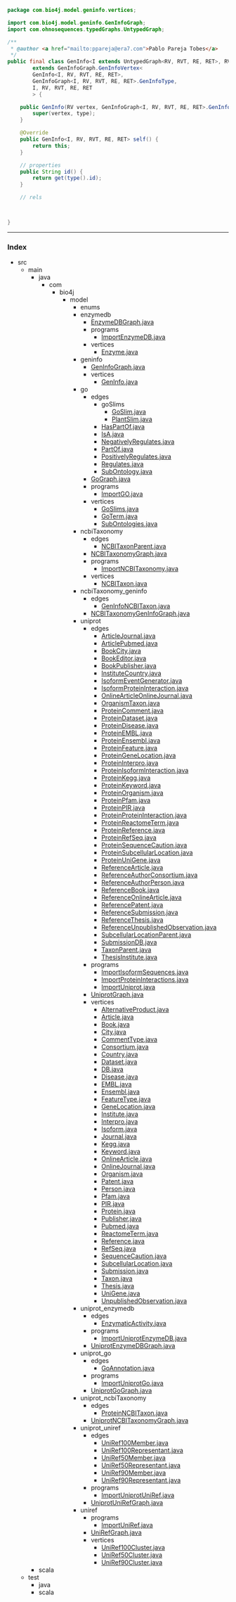 
```java
package com.bio4j.model.geninfo.vertices;

import com.bio4j.model.geninfo.GenInfoGraph;
import com.ohnosequences.typedGraphs.UntypedGraph;

/**
 * @author <a href="mailto:ppareja@era7.com">Pablo Pareja Tobes</a>
 */
public final class GenInfo<I extends UntypedGraph<RV, RVT, RE, RET>, RV, RVT, RE, RET>
		extends GenInfoGraph.GenInfoVertex<
		GenInfo<I, RV, RVT, RE, RET>,
		GenInfoGraph<I, RV, RVT, RE, RET>.GenInfoType,
		I, RV, RVT, RE, RET
		> {

	public GenInfo(RV vertex, GenInfoGraph<I, RV, RVT, RE, RET>.GenInfoType type) {
		super(vertex, type);
	}

	@Override
	public GenInfo<I, RV, RVT, RE, RET> self() {
		return this;
	}

	// properties
	public String id() {
		return get(type().id);
	}

	// rels



}


```


------

### Index

+ src
  + main
    + java
      + com
        + bio4j
          + model
            + enums
            + enzymedb
              + [EnzymeDBGraph.java][main\java\com\bio4j\model\enzymedb\EnzymeDBGraph.java]
              + programs
                + [ImportEnzymeDB.java][main\java\com\bio4j\model\enzymedb\programs\ImportEnzymeDB.java]
              + vertices
                + [Enzyme.java][main\java\com\bio4j\model\enzymedb\vertices\Enzyme.java]
            + geninfo
              + [GenInfoGraph.java][main\java\com\bio4j\model\geninfo\GenInfoGraph.java]
              + vertices
                + [GenInfo.java][main\java\com\bio4j\model\geninfo\vertices\GenInfo.java]
            + go
              + edges
                + goSlims
                  + [GoSlim.java][main\java\com\bio4j\model\go\edges\goSlims\GoSlim.java]
                  + [PlantSlim.java][main\java\com\bio4j\model\go\edges\goSlims\PlantSlim.java]
                + [HasPartOf.java][main\java\com\bio4j\model\go\edges\HasPartOf.java]
                + [IsA.java][main\java\com\bio4j\model\go\edges\IsA.java]
                + [NegativelyRegulates.java][main\java\com\bio4j\model\go\edges\NegativelyRegulates.java]
                + [PartOf.java][main\java\com\bio4j\model\go\edges\PartOf.java]
                + [PositivelyRegulates.java][main\java\com\bio4j\model\go\edges\PositivelyRegulates.java]
                + [Regulates.java][main\java\com\bio4j\model\go\edges\Regulates.java]
                + [SubOntology.java][main\java\com\bio4j\model\go\edges\SubOntology.java]
              + [GoGraph.java][main\java\com\bio4j\model\go\GoGraph.java]
              + programs
                + [ImportGO.java][main\java\com\bio4j\model\go\programs\ImportGO.java]
              + vertices
                + [GoSlims.java][main\java\com\bio4j\model\go\vertices\GoSlims.java]
                + [GoTerm.java][main\java\com\bio4j\model\go\vertices\GoTerm.java]
                + [SubOntologies.java][main\java\com\bio4j\model\go\vertices\SubOntologies.java]
            + ncbiTaxonomy
              + edges
                + [NCBITaxonParent.java][main\java\com\bio4j\model\ncbiTaxonomy\edges\NCBITaxonParent.java]
              + [NCBITaxonomyGraph.java][main\java\com\bio4j\model\ncbiTaxonomy\NCBITaxonomyGraph.java]
              + programs
                + [ImportNCBITaxonomy.java][main\java\com\bio4j\model\ncbiTaxonomy\programs\ImportNCBITaxonomy.java]
              + vertices
                + [NCBITaxon.java][main\java\com\bio4j\model\ncbiTaxonomy\vertices\NCBITaxon.java]
            + ncbiTaxonomy_geninfo
              + edges
                + [GenInfoNCBITaxon.java][main\java\com\bio4j\model\ncbiTaxonomy_geninfo\edges\GenInfoNCBITaxon.java]
              + [NCBITaxonomyGenInfoGraph.java][main\java\com\bio4j\model\ncbiTaxonomy_geninfo\NCBITaxonomyGenInfoGraph.java]
            + uniprot
              + edges
                + [ArticleJournal.java][main\java\com\bio4j\model\uniprot\edges\ArticleJournal.java]
                + [ArticlePubmed.java][main\java\com\bio4j\model\uniprot\edges\ArticlePubmed.java]
                + [BookCity.java][main\java\com\bio4j\model\uniprot\edges\BookCity.java]
                + [BookEditor.java][main\java\com\bio4j\model\uniprot\edges\BookEditor.java]
                + [BookPublisher.java][main\java\com\bio4j\model\uniprot\edges\BookPublisher.java]
                + [InstituteCountry.java][main\java\com\bio4j\model\uniprot\edges\InstituteCountry.java]
                + [IsoformEventGenerator.java][main\java\com\bio4j\model\uniprot\edges\IsoformEventGenerator.java]
                + [IsoformProteinInteraction.java][main\java\com\bio4j\model\uniprot\edges\IsoformProteinInteraction.java]
                + [OnlineArticleOnlineJournal.java][main\java\com\bio4j\model\uniprot\edges\OnlineArticleOnlineJournal.java]
                + [OrganismTaxon.java][main\java\com\bio4j\model\uniprot\edges\OrganismTaxon.java]
                + [ProteinComment.java][main\java\com\bio4j\model\uniprot\edges\ProteinComment.java]
                + [ProteinDataset.java][main\java\com\bio4j\model\uniprot\edges\ProteinDataset.java]
                + [ProteinDisease.java][main\java\com\bio4j\model\uniprot\edges\ProteinDisease.java]
                + [ProteinEMBL.java][main\java\com\bio4j\model\uniprot\edges\ProteinEMBL.java]
                + [ProteinEnsembl.java][main\java\com\bio4j\model\uniprot\edges\ProteinEnsembl.java]
                + [ProteinFeature.java][main\java\com\bio4j\model\uniprot\edges\ProteinFeature.java]
                + [ProteinGeneLocation.java][main\java\com\bio4j\model\uniprot\edges\ProteinGeneLocation.java]
                + [ProteinInterpro.java][main\java\com\bio4j\model\uniprot\edges\ProteinInterpro.java]
                + [ProteinIsoformInteraction.java][main\java\com\bio4j\model\uniprot\edges\ProteinIsoformInteraction.java]
                + [ProteinKegg.java][main\java\com\bio4j\model\uniprot\edges\ProteinKegg.java]
                + [ProteinKeyword.java][main\java\com\bio4j\model\uniprot\edges\ProteinKeyword.java]
                + [ProteinOrganism.java][main\java\com\bio4j\model\uniprot\edges\ProteinOrganism.java]
                + [ProteinPfam.java][main\java\com\bio4j\model\uniprot\edges\ProteinPfam.java]
                + [ProteinPIR.java][main\java\com\bio4j\model\uniprot\edges\ProteinPIR.java]
                + [ProteinProteinInteraction.java][main\java\com\bio4j\model\uniprot\edges\ProteinProteinInteraction.java]
                + [ProteinReactomeTerm.java][main\java\com\bio4j\model\uniprot\edges\ProteinReactomeTerm.java]
                + [ProteinReference.java][main\java\com\bio4j\model\uniprot\edges\ProteinReference.java]
                + [ProteinRefSeq.java][main\java\com\bio4j\model\uniprot\edges\ProteinRefSeq.java]
                + [ProteinSequenceCaution.java][main\java\com\bio4j\model\uniprot\edges\ProteinSequenceCaution.java]
                + [ProteinSubcellularLocation.java][main\java\com\bio4j\model\uniprot\edges\ProteinSubcellularLocation.java]
                + [ProteinUniGene.java][main\java\com\bio4j\model\uniprot\edges\ProteinUniGene.java]
                + [ReferenceArticle.java][main\java\com\bio4j\model\uniprot\edges\ReferenceArticle.java]
                + [ReferenceAuthorConsortium.java][main\java\com\bio4j\model\uniprot\edges\ReferenceAuthorConsortium.java]
                + [ReferenceAuthorPerson.java][main\java\com\bio4j\model\uniprot\edges\ReferenceAuthorPerson.java]
                + [ReferenceBook.java][main\java\com\bio4j\model\uniprot\edges\ReferenceBook.java]
                + [ReferenceOnlineArticle.java][main\java\com\bio4j\model\uniprot\edges\ReferenceOnlineArticle.java]
                + [ReferencePatent.java][main\java\com\bio4j\model\uniprot\edges\ReferencePatent.java]
                + [ReferenceSubmission.java][main\java\com\bio4j\model\uniprot\edges\ReferenceSubmission.java]
                + [ReferenceThesis.java][main\java\com\bio4j\model\uniprot\edges\ReferenceThesis.java]
                + [ReferenceUnpublishedObservation.java][main\java\com\bio4j\model\uniprot\edges\ReferenceUnpublishedObservation.java]
                + [SubcellularLocationParent.java][main\java\com\bio4j\model\uniprot\edges\SubcellularLocationParent.java]
                + [SubmissionDB.java][main\java\com\bio4j\model\uniprot\edges\SubmissionDB.java]
                + [TaxonParent.java][main\java\com\bio4j\model\uniprot\edges\TaxonParent.java]
                + [ThesisInstitute.java][main\java\com\bio4j\model\uniprot\edges\ThesisInstitute.java]
              + programs
                + [ImportIsoformSequences.java][main\java\com\bio4j\model\uniprot\programs\ImportIsoformSequences.java]
                + [ImportProteinInteractions.java][main\java\com\bio4j\model\uniprot\programs\ImportProteinInteractions.java]
                + [ImportUniprot.java][main\java\com\bio4j\model\uniprot\programs\ImportUniprot.java]
              + [UniprotGraph.java][main\java\com\bio4j\model\uniprot\UniprotGraph.java]
              + vertices
                + [AlternativeProduct.java][main\java\com\bio4j\model\uniprot\vertices\AlternativeProduct.java]
                + [Article.java][main\java\com\bio4j\model\uniprot\vertices\Article.java]
                + [Book.java][main\java\com\bio4j\model\uniprot\vertices\Book.java]
                + [City.java][main\java\com\bio4j\model\uniprot\vertices\City.java]
                + [CommentType.java][main\java\com\bio4j\model\uniprot\vertices\CommentType.java]
                + [Consortium.java][main\java\com\bio4j\model\uniprot\vertices\Consortium.java]
                + [Country.java][main\java\com\bio4j\model\uniprot\vertices\Country.java]
                + [Dataset.java][main\java\com\bio4j\model\uniprot\vertices\Dataset.java]
                + [DB.java][main\java\com\bio4j\model\uniprot\vertices\DB.java]
                + [Disease.java][main\java\com\bio4j\model\uniprot\vertices\Disease.java]
                + [EMBL.java][main\java\com\bio4j\model\uniprot\vertices\EMBL.java]
                + [Ensembl.java][main\java\com\bio4j\model\uniprot\vertices\Ensembl.java]
                + [FeatureType.java][main\java\com\bio4j\model\uniprot\vertices\FeatureType.java]
                + [GeneLocation.java][main\java\com\bio4j\model\uniprot\vertices\GeneLocation.java]
                + [Institute.java][main\java\com\bio4j\model\uniprot\vertices\Institute.java]
                + [Interpro.java][main\java\com\bio4j\model\uniprot\vertices\Interpro.java]
                + [Isoform.java][main\java\com\bio4j\model\uniprot\vertices\Isoform.java]
                + [Journal.java][main\java\com\bio4j\model\uniprot\vertices\Journal.java]
                + [Kegg.java][main\java\com\bio4j\model\uniprot\vertices\Kegg.java]
                + [Keyword.java][main\java\com\bio4j\model\uniprot\vertices\Keyword.java]
                + [OnlineArticle.java][main\java\com\bio4j\model\uniprot\vertices\OnlineArticle.java]
                + [OnlineJournal.java][main\java\com\bio4j\model\uniprot\vertices\OnlineJournal.java]
                + [Organism.java][main\java\com\bio4j\model\uniprot\vertices\Organism.java]
                + [Patent.java][main\java\com\bio4j\model\uniprot\vertices\Patent.java]
                + [Person.java][main\java\com\bio4j\model\uniprot\vertices\Person.java]
                + [Pfam.java][main\java\com\bio4j\model\uniprot\vertices\Pfam.java]
                + [PIR.java][main\java\com\bio4j\model\uniprot\vertices\PIR.java]
                + [Protein.java][main\java\com\bio4j\model\uniprot\vertices\Protein.java]
                + [Publisher.java][main\java\com\bio4j\model\uniprot\vertices\Publisher.java]
                + [Pubmed.java][main\java\com\bio4j\model\uniprot\vertices\Pubmed.java]
                + [ReactomeTerm.java][main\java\com\bio4j\model\uniprot\vertices\ReactomeTerm.java]
                + [Reference.java][main\java\com\bio4j\model\uniprot\vertices\Reference.java]
                + [RefSeq.java][main\java\com\bio4j\model\uniprot\vertices\RefSeq.java]
                + [SequenceCaution.java][main\java\com\bio4j\model\uniprot\vertices\SequenceCaution.java]
                + [SubcellularLocation.java][main\java\com\bio4j\model\uniprot\vertices\SubcellularLocation.java]
                + [Submission.java][main\java\com\bio4j\model\uniprot\vertices\Submission.java]
                + [Taxon.java][main\java\com\bio4j\model\uniprot\vertices\Taxon.java]
                + [Thesis.java][main\java\com\bio4j\model\uniprot\vertices\Thesis.java]
                + [UniGene.java][main\java\com\bio4j\model\uniprot\vertices\UniGene.java]
                + [UnpublishedObservation.java][main\java\com\bio4j\model\uniprot\vertices\UnpublishedObservation.java]
            + uniprot_enzymedb
              + edges
                + [EnzymaticActivity.java][main\java\com\bio4j\model\uniprot_enzymedb\edges\EnzymaticActivity.java]
              + programs
                + [ImportUniprotEnzymeDB.java][main\java\com\bio4j\model\uniprot_enzymedb\programs\ImportUniprotEnzymeDB.java]
              + [UniprotEnzymeDBGraph.java][main\java\com\bio4j\model\uniprot_enzymedb\UniprotEnzymeDBGraph.java]
            + uniprot_go
              + edges
                + [GoAnnotation.java][main\java\com\bio4j\model\uniprot_go\edges\GoAnnotation.java]
              + programs
                + [ImportUniprotGo.java][main\java\com\bio4j\model\uniprot_go\programs\ImportUniprotGo.java]
              + [UniprotGoGraph.java][main\java\com\bio4j\model\uniprot_go\UniprotGoGraph.java]
            + uniprot_ncbiTaxonomy
              + edges
                + [ProteinNCBITaxon.java][main\java\com\bio4j\model\uniprot_ncbiTaxonomy\edges\ProteinNCBITaxon.java]
              + [UniprotNCBITaxonomyGraph.java][main\java\com\bio4j\model\uniprot_ncbiTaxonomy\UniprotNCBITaxonomyGraph.java]
            + uniprot_uniref
              + edges
                + [UniRef100Member.java][main\java\com\bio4j\model\uniprot_uniref\edges\UniRef100Member.java]
                + [UniRef100Representant.java][main\java\com\bio4j\model\uniprot_uniref\edges\UniRef100Representant.java]
                + [UniRef50Member.java][main\java\com\bio4j\model\uniprot_uniref\edges\UniRef50Member.java]
                + [UniRef50Representant.java][main\java\com\bio4j\model\uniprot_uniref\edges\UniRef50Representant.java]
                + [UniRef90Member.java][main\java\com\bio4j\model\uniprot_uniref\edges\UniRef90Member.java]
                + [UniRef90Representant.java][main\java\com\bio4j\model\uniprot_uniref\edges\UniRef90Representant.java]
              + programs
                + [ImportUniprotUniRef.java][main\java\com\bio4j\model\uniprot_uniref\programs\ImportUniprotUniRef.java]
              + [UniprotUniRefGraph.java][main\java\com\bio4j\model\uniprot_uniref\UniprotUniRefGraph.java]
            + uniref
              + programs
                + [ImportUniRef.java][main\java\com\bio4j\model\uniref\programs\ImportUniRef.java]
              + [UniRefGraph.java][main\java\com\bio4j\model\uniref\UniRefGraph.java]
              + vertices
                + [UniRef100Cluster.java][main\java\com\bio4j\model\uniref\vertices\UniRef100Cluster.java]
                + [UniRef50Cluster.java][main\java\com\bio4j\model\uniref\vertices\UniRef50Cluster.java]
                + [UniRef90Cluster.java][main\java\com\bio4j\model\uniref\vertices\UniRef90Cluster.java]
    + scala
  + test
    + java
    + scala

[main\java\com\bio4j\model\enzymedb\EnzymeDBGraph.java]: ..\..\enzymedb\EnzymeDBGraph.java.md
[main\java\com\bio4j\model\enzymedb\programs\ImportEnzymeDB.java]: ..\..\enzymedb\programs\ImportEnzymeDB.java.md
[main\java\com\bio4j\model\enzymedb\vertices\Enzyme.java]: ..\..\enzymedb\vertices\Enzyme.java.md
[main\java\com\bio4j\model\geninfo\GenInfoGraph.java]: ..\GenInfoGraph.java.md
[main\java\com\bio4j\model\geninfo\vertices\GenInfo.java]: GenInfo.java.md
[main\java\com\bio4j\model\go\edges\goSlims\GoSlim.java]: ..\..\go\edges\goSlims\GoSlim.java.md
[main\java\com\bio4j\model\go\edges\goSlims\PlantSlim.java]: ..\..\go\edges\goSlims\PlantSlim.java.md
[main\java\com\bio4j\model\go\edges\HasPartOf.java]: ..\..\go\edges\HasPartOf.java.md
[main\java\com\bio4j\model\go\edges\IsA.java]: ..\..\go\edges\IsA.java.md
[main\java\com\bio4j\model\go\edges\NegativelyRegulates.java]: ..\..\go\edges\NegativelyRegulates.java.md
[main\java\com\bio4j\model\go\edges\PartOf.java]: ..\..\go\edges\PartOf.java.md
[main\java\com\bio4j\model\go\edges\PositivelyRegulates.java]: ..\..\go\edges\PositivelyRegulates.java.md
[main\java\com\bio4j\model\go\edges\Regulates.java]: ..\..\go\edges\Regulates.java.md
[main\java\com\bio4j\model\go\edges\SubOntology.java]: ..\..\go\edges\SubOntology.java.md
[main\java\com\bio4j\model\go\GoGraph.java]: ..\..\go\GoGraph.java.md
[main\java\com\bio4j\model\go\programs\ImportGO.java]: ..\..\go\programs\ImportGO.java.md
[main\java\com\bio4j\model\go\vertices\GoSlims.java]: ..\..\go\vertices\GoSlims.java.md
[main\java\com\bio4j\model\go\vertices\GoTerm.java]: ..\..\go\vertices\GoTerm.java.md
[main\java\com\bio4j\model\go\vertices\SubOntologies.java]: ..\..\go\vertices\SubOntologies.java.md
[main\java\com\bio4j\model\ncbiTaxonomy\edges\NCBITaxonParent.java]: ..\..\ncbiTaxonomy\edges\NCBITaxonParent.java.md
[main\java\com\bio4j\model\ncbiTaxonomy\NCBITaxonomyGraph.java]: ..\..\ncbiTaxonomy\NCBITaxonomyGraph.java.md
[main\java\com\bio4j\model\ncbiTaxonomy\programs\ImportNCBITaxonomy.java]: ..\..\ncbiTaxonomy\programs\ImportNCBITaxonomy.java.md
[main\java\com\bio4j\model\ncbiTaxonomy\vertices\NCBITaxon.java]: ..\..\ncbiTaxonomy\vertices\NCBITaxon.java.md
[main\java\com\bio4j\model\ncbiTaxonomy_geninfo\edges\GenInfoNCBITaxon.java]: ..\..\ncbiTaxonomy_geninfo\edges\GenInfoNCBITaxon.java.md
[main\java\com\bio4j\model\ncbiTaxonomy_geninfo\NCBITaxonomyGenInfoGraph.java]: ..\..\ncbiTaxonomy_geninfo\NCBITaxonomyGenInfoGraph.java.md
[main\java\com\bio4j\model\uniprot\edges\ArticleJournal.java]: ..\..\uniprot\edges\ArticleJournal.java.md
[main\java\com\bio4j\model\uniprot\edges\ArticlePubmed.java]: ..\..\uniprot\edges\ArticlePubmed.java.md
[main\java\com\bio4j\model\uniprot\edges\BookCity.java]: ..\..\uniprot\edges\BookCity.java.md
[main\java\com\bio4j\model\uniprot\edges\BookEditor.java]: ..\..\uniprot\edges\BookEditor.java.md
[main\java\com\bio4j\model\uniprot\edges\BookPublisher.java]: ..\..\uniprot\edges\BookPublisher.java.md
[main\java\com\bio4j\model\uniprot\edges\InstituteCountry.java]: ..\..\uniprot\edges\InstituteCountry.java.md
[main\java\com\bio4j\model\uniprot\edges\IsoformEventGenerator.java]: ..\..\uniprot\edges\IsoformEventGenerator.java.md
[main\java\com\bio4j\model\uniprot\edges\IsoformProteinInteraction.java]: ..\..\uniprot\edges\IsoformProteinInteraction.java.md
[main\java\com\bio4j\model\uniprot\edges\OnlineArticleOnlineJournal.java]: ..\..\uniprot\edges\OnlineArticleOnlineJournal.java.md
[main\java\com\bio4j\model\uniprot\edges\OrganismTaxon.java]: ..\..\uniprot\edges\OrganismTaxon.java.md
[main\java\com\bio4j\model\uniprot\edges\ProteinComment.java]: ..\..\uniprot\edges\ProteinComment.java.md
[main\java\com\bio4j\model\uniprot\edges\ProteinDataset.java]: ..\..\uniprot\edges\ProteinDataset.java.md
[main\java\com\bio4j\model\uniprot\edges\ProteinDisease.java]: ..\..\uniprot\edges\ProteinDisease.java.md
[main\java\com\bio4j\model\uniprot\edges\ProteinEMBL.java]: ..\..\uniprot\edges\ProteinEMBL.java.md
[main\java\com\bio4j\model\uniprot\edges\ProteinEnsembl.java]: ..\..\uniprot\edges\ProteinEnsembl.java.md
[main\java\com\bio4j\model\uniprot\edges\ProteinFeature.java]: ..\..\uniprot\edges\ProteinFeature.java.md
[main\java\com\bio4j\model\uniprot\edges\ProteinGeneLocation.java]: ..\..\uniprot\edges\ProteinGeneLocation.java.md
[main\java\com\bio4j\model\uniprot\edges\ProteinInterpro.java]: ..\..\uniprot\edges\ProteinInterpro.java.md
[main\java\com\bio4j\model\uniprot\edges\ProteinIsoformInteraction.java]: ..\..\uniprot\edges\ProteinIsoformInteraction.java.md
[main\java\com\bio4j\model\uniprot\edges\ProteinKegg.java]: ..\..\uniprot\edges\ProteinKegg.java.md
[main\java\com\bio4j\model\uniprot\edges\ProteinKeyword.java]: ..\..\uniprot\edges\ProteinKeyword.java.md
[main\java\com\bio4j\model\uniprot\edges\ProteinOrganism.java]: ..\..\uniprot\edges\ProteinOrganism.java.md
[main\java\com\bio4j\model\uniprot\edges\ProteinPfam.java]: ..\..\uniprot\edges\ProteinPfam.java.md
[main\java\com\bio4j\model\uniprot\edges\ProteinPIR.java]: ..\..\uniprot\edges\ProteinPIR.java.md
[main\java\com\bio4j\model\uniprot\edges\ProteinProteinInteraction.java]: ..\..\uniprot\edges\ProteinProteinInteraction.java.md
[main\java\com\bio4j\model\uniprot\edges\ProteinReactomeTerm.java]: ..\..\uniprot\edges\ProteinReactomeTerm.java.md
[main\java\com\bio4j\model\uniprot\edges\ProteinReference.java]: ..\..\uniprot\edges\ProteinReference.java.md
[main\java\com\bio4j\model\uniprot\edges\ProteinRefSeq.java]: ..\..\uniprot\edges\ProteinRefSeq.java.md
[main\java\com\bio4j\model\uniprot\edges\ProteinSequenceCaution.java]: ..\..\uniprot\edges\ProteinSequenceCaution.java.md
[main\java\com\bio4j\model\uniprot\edges\ProteinSubcellularLocation.java]: ..\..\uniprot\edges\ProteinSubcellularLocation.java.md
[main\java\com\bio4j\model\uniprot\edges\ProteinUniGene.java]: ..\..\uniprot\edges\ProteinUniGene.java.md
[main\java\com\bio4j\model\uniprot\edges\ReferenceArticle.java]: ..\..\uniprot\edges\ReferenceArticle.java.md
[main\java\com\bio4j\model\uniprot\edges\ReferenceAuthorConsortium.java]: ..\..\uniprot\edges\ReferenceAuthorConsortium.java.md
[main\java\com\bio4j\model\uniprot\edges\ReferenceAuthorPerson.java]: ..\..\uniprot\edges\ReferenceAuthorPerson.java.md
[main\java\com\bio4j\model\uniprot\edges\ReferenceBook.java]: ..\..\uniprot\edges\ReferenceBook.java.md
[main\java\com\bio4j\model\uniprot\edges\ReferenceOnlineArticle.java]: ..\..\uniprot\edges\ReferenceOnlineArticle.java.md
[main\java\com\bio4j\model\uniprot\edges\ReferencePatent.java]: ..\..\uniprot\edges\ReferencePatent.java.md
[main\java\com\bio4j\model\uniprot\edges\ReferenceSubmission.java]: ..\..\uniprot\edges\ReferenceSubmission.java.md
[main\java\com\bio4j\model\uniprot\edges\ReferenceThesis.java]: ..\..\uniprot\edges\ReferenceThesis.java.md
[main\java\com\bio4j\model\uniprot\edges\ReferenceUnpublishedObservation.java]: ..\..\uniprot\edges\ReferenceUnpublishedObservation.java.md
[main\java\com\bio4j\model\uniprot\edges\SubcellularLocationParent.java]: ..\..\uniprot\edges\SubcellularLocationParent.java.md
[main\java\com\bio4j\model\uniprot\edges\SubmissionDB.java]: ..\..\uniprot\edges\SubmissionDB.java.md
[main\java\com\bio4j\model\uniprot\edges\TaxonParent.java]: ..\..\uniprot\edges\TaxonParent.java.md
[main\java\com\bio4j\model\uniprot\edges\ThesisInstitute.java]: ..\..\uniprot\edges\ThesisInstitute.java.md
[main\java\com\bio4j\model\uniprot\programs\ImportIsoformSequences.java]: ..\..\uniprot\programs\ImportIsoformSequences.java.md
[main\java\com\bio4j\model\uniprot\programs\ImportProteinInteractions.java]: ..\..\uniprot\programs\ImportProteinInteractions.java.md
[main\java\com\bio4j\model\uniprot\programs\ImportUniprot.java]: ..\..\uniprot\programs\ImportUniprot.java.md
[main\java\com\bio4j\model\uniprot\UniprotGraph.java]: ..\..\uniprot\UniprotGraph.java.md
[main\java\com\bio4j\model\uniprot\vertices\AlternativeProduct.java]: ..\..\uniprot\vertices\AlternativeProduct.java.md
[main\java\com\bio4j\model\uniprot\vertices\Article.java]: ..\..\uniprot\vertices\Article.java.md
[main\java\com\bio4j\model\uniprot\vertices\Book.java]: ..\..\uniprot\vertices\Book.java.md
[main\java\com\bio4j\model\uniprot\vertices\City.java]: ..\..\uniprot\vertices\City.java.md
[main\java\com\bio4j\model\uniprot\vertices\CommentType.java]: ..\..\uniprot\vertices\CommentType.java.md
[main\java\com\bio4j\model\uniprot\vertices\Consortium.java]: ..\..\uniprot\vertices\Consortium.java.md
[main\java\com\bio4j\model\uniprot\vertices\Country.java]: ..\..\uniprot\vertices\Country.java.md
[main\java\com\bio4j\model\uniprot\vertices\Dataset.java]: ..\..\uniprot\vertices\Dataset.java.md
[main\java\com\bio4j\model\uniprot\vertices\DB.java]: ..\..\uniprot\vertices\DB.java.md
[main\java\com\bio4j\model\uniprot\vertices\Disease.java]: ..\..\uniprot\vertices\Disease.java.md
[main\java\com\bio4j\model\uniprot\vertices\EMBL.java]: ..\..\uniprot\vertices\EMBL.java.md
[main\java\com\bio4j\model\uniprot\vertices\Ensembl.java]: ..\..\uniprot\vertices\Ensembl.java.md
[main\java\com\bio4j\model\uniprot\vertices\FeatureType.java]: ..\..\uniprot\vertices\FeatureType.java.md
[main\java\com\bio4j\model\uniprot\vertices\GeneLocation.java]: ..\..\uniprot\vertices\GeneLocation.java.md
[main\java\com\bio4j\model\uniprot\vertices\Institute.java]: ..\..\uniprot\vertices\Institute.java.md
[main\java\com\bio4j\model\uniprot\vertices\Interpro.java]: ..\..\uniprot\vertices\Interpro.java.md
[main\java\com\bio4j\model\uniprot\vertices\Isoform.java]: ..\..\uniprot\vertices\Isoform.java.md
[main\java\com\bio4j\model\uniprot\vertices\Journal.java]: ..\..\uniprot\vertices\Journal.java.md
[main\java\com\bio4j\model\uniprot\vertices\Kegg.java]: ..\..\uniprot\vertices\Kegg.java.md
[main\java\com\bio4j\model\uniprot\vertices\Keyword.java]: ..\..\uniprot\vertices\Keyword.java.md
[main\java\com\bio4j\model\uniprot\vertices\OnlineArticle.java]: ..\..\uniprot\vertices\OnlineArticle.java.md
[main\java\com\bio4j\model\uniprot\vertices\OnlineJournal.java]: ..\..\uniprot\vertices\OnlineJournal.java.md
[main\java\com\bio4j\model\uniprot\vertices\Organism.java]: ..\..\uniprot\vertices\Organism.java.md
[main\java\com\bio4j\model\uniprot\vertices\Patent.java]: ..\..\uniprot\vertices\Patent.java.md
[main\java\com\bio4j\model\uniprot\vertices\Person.java]: ..\..\uniprot\vertices\Person.java.md
[main\java\com\bio4j\model\uniprot\vertices\Pfam.java]: ..\..\uniprot\vertices\Pfam.java.md
[main\java\com\bio4j\model\uniprot\vertices\PIR.java]: ..\..\uniprot\vertices\PIR.java.md
[main\java\com\bio4j\model\uniprot\vertices\Protein.java]: ..\..\uniprot\vertices\Protein.java.md
[main\java\com\bio4j\model\uniprot\vertices\Publisher.java]: ..\..\uniprot\vertices\Publisher.java.md
[main\java\com\bio4j\model\uniprot\vertices\Pubmed.java]: ..\..\uniprot\vertices\Pubmed.java.md
[main\java\com\bio4j\model\uniprot\vertices\ReactomeTerm.java]: ..\..\uniprot\vertices\ReactomeTerm.java.md
[main\java\com\bio4j\model\uniprot\vertices\Reference.java]: ..\..\uniprot\vertices\Reference.java.md
[main\java\com\bio4j\model\uniprot\vertices\RefSeq.java]: ..\..\uniprot\vertices\RefSeq.java.md
[main\java\com\bio4j\model\uniprot\vertices\SequenceCaution.java]: ..\..\uniprot\vertices\SequenceCaution.java.md
[main\java\com\bio4j\model\uniprot\vertices\SubcellularLocation.java]: ..\..\uniprot\vertices\SubcellularLocation.java.md
[main\java\com\bio4j\model\uniprot\vertices\Submission.java]: ..\..\uniprot\vertices\Submission.java.md
[main\java\com\bio4j\model\uniprot\vertices\Taxon.java]: ..\..\uniprot\vertices\Taxon.java.md
[main\java\com\bio4j\model\uniprot\vertices\Thesis.java]: ..\..\uniprot\vertices\Thesis.java.md
[main\java\com\bio4j\model\uniprot\vertices\UniGene.java]: ..\..\uniprot\vertices\UniGene.java.md
[main\java\com\bio4j\model\uniprot\vertices\UnpublishedObservation.java]: ..\..\uniprot\vertices\UnpublishedObservation.java.md
[main\java\com\bio4j\model\uniprot_enzymedb\edges\EnzymaticActivity.java]: ..\..\uniprot_enzymedb\edges\EnzymaticActivity.java.md
[main\java\com\bio4j\model\uniprot_enzymedb\programs\ImportUniprotEnzymeDB.java]: ..\..\uniprot_enzymedb\programs\ImportUniprotEnzymeDB.java.md
[main\java\com\bio4j\model\uniprot_enzymedb\UniprotEnzymeDBGraph.java]: ..\..\uniprot_enzymedb\UniprotEnzymeDBGraph.java.md
[main\java\com\bio4j\model\uniprot_go\edges\GoAnnotation.java]: ..\..\uniprot_go\edges\GoAnnotation.java.md
[main\java\com\bio4j\model\uniprot_go\programs\ImportUniprotGo.java]: ..\..\uniprot_go\programs\ImportUniprotGo.java.md
[main\java\com\bio4j\model\uniprot_go\UniprotGoGraph.java]: ..\..\uniprot_go\UniprotGoGraph.java.md
[main\java\com\bio4j\model\uniprot_ncbiTaxonomy\edges\ProteinNCBITaxon.java]: ..\..\uniprot_ncbiTaxonomy\edges\ProteinNCBITaxon.java.md
[main\java\com\bio4j\model\uniprot_ncbiTaxonomy\UniprotNCBITaxonomyGraph.java]: ..\..\uniprot_ncbiTaxonomy\UniprotNCBITaxonomyGraph.java.md
[main\java\com\bio4j\model\uniprot_uniref\edges\UniRef100Member.java]: ..\..\uniprot_uniref\edges\UniRef100Member.java.md
[main\java\com\bio4j\model\uniprot_uniref\edges\UniRef100Representant.java]: ..\..\uniprot_uniref\edges\UniRef100Representant.java.md
[main\java\com\bio4j\model\uniprot_uniref\edges\UniRef50Member.java]: ..\..\uniprot_uniref\edges\UniRef50Member.java.md
[main\java\com\bio4j\model\uniprot_uniref\edges\UniRef50Representant.java]: ..\..\uniprot_uniref\edges\UniRef50Representant.java.md
[main\java\com\bio4j\model\uniprot_uniref\edges\UniRef90Member.java]: ..\..\uniprot_uniref\edges\UniRef90Member.java.md
[main\java\com\bio4j\model\uniprot_uniref\edges\UniRef90Representant.java]: ..\..\uniprot_uniref\edges\UniRef90Representant.java.md
[main\java\com\bio4j\model\uniprot_uniref\programs\ImportUniprotUniRef.java]: ..\..\uniprot_uniref\programs\ImportUniprotUniRef.java.md
[main\java\com\bio4j\model\uniprot_uniref\UniprotUniRefGraph.java]: ..\..\uniprot_uniref\UniprotUniRefGraph.java.md
[main\java\com\bio4j\model\uniref\programs\ImportUniRef.java]: ..\..\uniref\programs\ImportUniRef.java.md
[main\java\com\bio4j\model\uniref\UniRefGraph.java]: ..\..\uniref\UniRefGraph.java.md
[main\java\com\bio4j\model\uniref\vertices\UniRef100Cluster.java]: ..\..\uniref\vertices\UniRef100Cluster.java.md
[main\java\com\bio4j\model\uniref\vertices\UniRef50Cluster.java]: ..\..\uniref\vertices\UniRef50Cluster.java.md
[main\java\com\bio4j\model\uniref\vertices\UniRef90Cluster.java]: ..\..\uniref\vertices\UniRef90Cluster.java.md